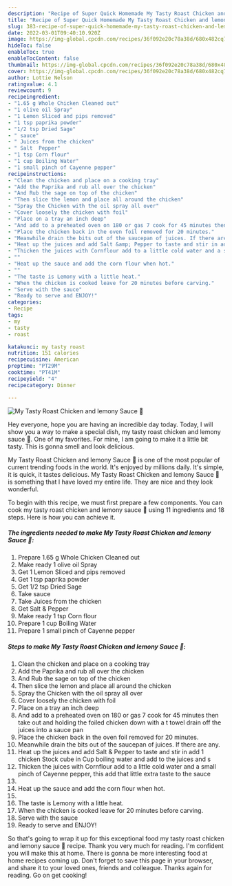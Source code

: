 ```yaml
---
description: "Recipe of Super Quick Homemade My Tasty Roast Chicken and lemony Sauce 💙"
title: "Recipe of Super Quick Homemade My Tasty Roast Chicken and lemony Sauce 💙"
slug: 383-recipe-of-super-quick-homemade-my-tasty-roast-chicken-and-lemony-sauce
date: 2022-03-01T09:40:10.920Z
image: https://img-global.cpcdn.com/recipes/36f092e20c78a38d/680x482cq70/my-tasty-roast-chicken-and-lemony-sauce-recipe-main-photo.jpg
hideToc: false
enableToc: true
enableTocContent: false
thumbnail: https://img-global.cpcdn.com/recipes/36f092e20c78a38d/680x482cq70/my-tasty-roast-chicken-and-lemony-sauce-recipe-main-photo.jpg
cover: https://img-global.cpcdn.com/recipes/36f092e20c78a38d/680x482cq70/my-tasty-roast-chicken-and-lemony-sauce-recipe-main-photo.jpg
author: Lottie Nelson
ratingvalue: 4.1
reviewcount: 9
recipeingredient:
- "1.65 g Whole Chicken Cleaned out"
- "1 olive oil Spray"
- "1 Lemon Sliced and pips removed"
- "1 tsp paprika powder"
- "1/2 tsp Dried Sage"
- " sauce"
- " Juices from the chicken"
- " Salt  Pepper"
- "1 tsp Corn flour"
- "1 cup Boiling Water"
- "1 small pinch of Cayenne pepper"
recipeinstructions:
- "Clean the chicken and place on a cooking tray"
- "Add the Paprika and rub all over the chicken"
- "And Rub the sage on top of the chicken"
- "Then slice the lemon and place all around the chicken"
- "Spray the Chicken with the oil spray all over"
- "Cover loosely the chicken with foil"
- "Place on a tray an inch deep"
- "And add to a preheated oven on 180 or gas 7 cook for 45 minutes then take out and holding the foiled chicken down with a t towel drain off the juices into a sauce pan"
- "Place the chicken back in the oven foil removed for 20 minutes."
- "Meanwhile drain the bits out of the saucepan of juices. If there are any."
- "Heat up the juices and add Salt &amp; Pepper to taste and stir in add 1 chicken Stock cube in Cup boiling water and add to the juices and s"
- "Thicken the juices with Cornflour add to a little cold water and a small pinch of Cayenne pepper, this add that little extra taste to the sauce"
- ""
- "Heat up the sauce and add the corn flour when hot."
- ""
- "The taste is Lemony with a little heat."
- "When the chicken is cooked leave for 20 minutes before carving."
- "Serve with the sauce"
- "Ready to serve and ENJOY!"
categories:
- Recipe
tags:
- my
- tasty
- roast

katakunci: my tasty roast 
nutrition: 151 calories
recipecuisine: American
preptime: "PT29M"
cooktime: "PT41M"
recipeyield: "4"
recipecategory: Dinner

---
```



![My Tasty Roast Chicken and lemony Sauce 💙](https://img-global.cpcdn.com/recipes/36f092e20c78a38d/680x482cq70/my-tasty-roast-chicken-and-lemony-sauce-recipe-main-photo.jpg)

Hey everyone, hope you are having an incredible day today. Today, I will show you a way to make a special dish, my tasty roast chicken and lemony sauce 💙. One of my favorites. For mine, I am going to make it a little bit tasty. This is gonna smell and look delicious.

My Tasty Roast Chicken and lemony Sauce 💙 is one of the most popular of current trending foods in the world. It's enjoyed by millions daily. It's simple, it is quick, it tastes delicious. My Tasty Roast Chicken and lemony Sauce 💙 is something that I have loved my entire life. They are nice and they look wonderful.




To begin with this recipe, we must first prepare a few components. You can cook my tasty roast chicken and lemony sauce 💙 using 11 ingredients and 18 steps. Here is how you can achieve it.

<!--inarticleads1-->

##### The ingredients needed to make My Tasty Roast Chicken and lemony Sauce 💙:

1. Prepare 1.65 g Whole Chicken Cleaned out
1. Make ready 1 olive oil Spray
1. Get 1 Lemon Sliced and pips removed
1. Get 1 tsp paprika powder
1. Get 1/2 tsp Dried Sage
1. Take  sauce
1. Take  Juices from the chicken
1. Get  Salt &amp; Pepper
1. Make ready 1 tsp Corn flour
1. Prepare 1 cup Boiling Water
1. Prepare 1 small pinch of Cayenne pepper




<!--inarticleads2-->

##### Steps to make My Tasty Roast Chicken and lemony Sauce 💙:

1. Clean the chicken and place on a cooking tray
1. Add the Paprika and rub all over the chicken
1. And Rub the sage on top of the chicken
1. Then slice the lemon and place all around the chicken
1. Spray the Chicken with the oil spray all over
1. Cover loosely the chicken with foil
1. Place on a tray an inch deep
1. And add to a preheated oven on 180 or gas 7 cook for 45 minutes then take out and holding the foiled chicken down with a t towel drain off the juices into a sauce pan
1. Place the chicken back in the oven foil removed for 20 minutes.
1. Meanwhile drain the bits out of the saucepan of juices. If there are any.
1. Heat up the juices and add Salt &amp; Pepper to taste and stir in add 1 chicken Stock cube in Cup boiling water and add to the juices and s
1. Thicken the juices with Cornflour add to a little cold water and a small pinch of Cayenne pepper, this add that little extra taste to the sauce
1. 
1. Heat up the sauce and add the corn flour when hot.
1. 
1. The taste is Lemony with a little heat.
1. When the chicken is cooked leave for 20 minutes before carving.
1. Serve with the sauce
1. Ready to serve and ENJOY!



So that's going to wrap it up for this exceptional food my tasty roast chicken and lemony sauce 💙 recipe. Thank you very much for reading. I'm confident you will make this at home. There is gonna be more interesting food at home recipes coming up. Don't forget to save this page in your browser, and share it to your loved ones, friends and colleague. Thanks again for reading. Go on get cooking!
